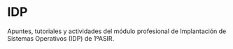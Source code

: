 # IDP

Apuntes, tutoriales y actividades del módulo profesional de Implantación de Sistemas Operativos (IDP) de 1ºASIR.
